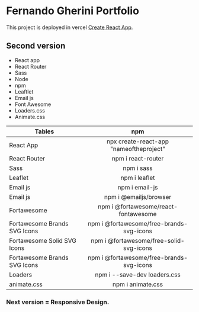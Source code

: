 # Fernando Gherini Portfolio 

This project is deployed in vercel [Create React App](https://fgherini.com).

## Second version

- React app 
- React Router 
- Sass
- Node
- npm 
- Leaftlet
- Email js
- Font Awesome 
- Loaders.css
- Animate.css

| Tables        | npm          | 
| ------------- |:-------------:| 
| React App      | npx create-react-app "nameoftheproject"     |   
| React Router   | npm i react-router     |   
| Sass    | npm i sass     |   
| Leaflet | npm i leaflet   | 
| Email js   | npm i email-js   |  
| Email js   | npm i @emailjs/browser   |  
| Fortawesome| npm i @fortawesome/react-fontawesome | 
| Fortawesome Brands SVG Icons| npm i @fortawesome/free-brands-svg-icons | 
| Fortawesome Solid SVG Icons | npm i @fortawesome/free-solid-svg-icons | 
| Fortawesome Brands SVG Icons| npm i @fortawesome/free-brands-svg-icons | 
| Loaders | npm i --save-dev loaders.css   |   
| animate.css | npm i animate.css | 

### Next version = Responsive Design.

